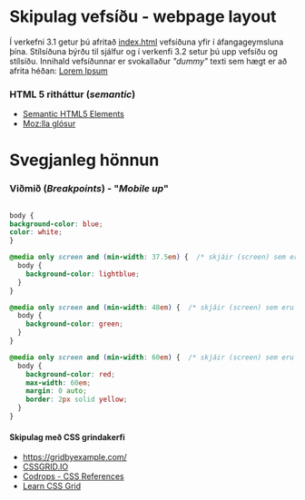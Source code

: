 # Skipulag vefsíðu - webpage layout

Í verkefni 3.1 getur þú afritað [index.html](index.html) vefsíðuna yfir í áfangageymsluna þína. Stílsíðuna býrðu til sjálfur og í verkenfi 3.2 setur þú upp vefsíðu og stílsíðu. Innihald vefsíðunnar er svokallaður _"dummy"_ texti sem hægt er að afrita héðan: [Lorem Ipsum](https://lipsum.com/)

### HTML 5 ritháttur (_semantic_)

* [Semantic HTML5 Elements](https://www.freecodecamp.org/news/semantic-html5-elements/)
* [Moz:lla glósur](https://developer.mozilla.org/en-US/docs/Glossary/Semantics)

# Svegjanleg hönnun

### Viðmið (_Breakpoints_) - "_Mobile up_"

```CSS

body {
background-color: blue;
color: white;
}

@media only screen and (min-width: 37.5em) {  /* skjáir (screen) sem eru stærri en 37.5em (600px) */
  body {
    background-color: lightblue;
  }
}

@media only screen and (min-width: 48em) {  /* skjáir (screen) sem eru stærri en 48em (768px) */
  body {
    background-color: green;
  }
}

@media only screen and (min-width: 60em) {  /* skjáir (screen) sem eru stærri en 60em (960px) */
  body {
    background-color: red;
	max-width: 60em;
	margin: 0 auto;
	border: 2px solid yellow;
  }
}

``` 

#### Skipulag með CSS grindakerfi

* https://gridbyexample.com/
* [CSSGRID.IO](https://cssgrid.io/)
* [Codrops - CSS References](https://tympanus.net/codrops/css_reference/grid/)
* [Learn CSS Grid](https://scrimba.com/g/gR8PTE)